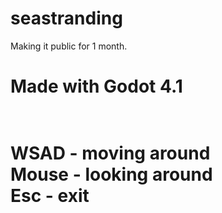 # seastranding
Making it public for 1 month.

<h1>Made with Godot 4.1<h1><br>
WSAD - moving around<br>
Mouse - looking around<br>
Esc - exit<br>
